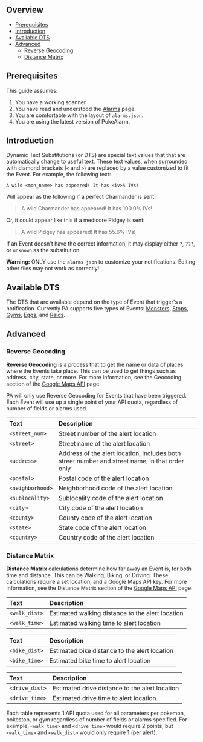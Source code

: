## Overview
* [Prerequisites](#prerequisites)
* [Introduction](#introduction)
* [Available DTS](#available-dts)
* [Advanced](#advanced)
  * [Reverse Geocoding](#reverse-geocoding)
  * [Distance Matrix](#distance-matrix)


## Prerequisites
This guide assumes:

1. You have a working scanner.
3. You have read and understood the [Alarms](alarms) page.
4. You are comfortable with the layout of `alarms.json`.
5. You are using the latest version of PokeAlarm.

## Introduction

Dynamic Text Substitutions (or DTS) are special text values that
that are automatically change to useful text. These text values, when
surrounded with diamond brackets (`<` and `>`) are replaced by a value
customized to fit the Event. For example, the following text:

`A wild <mon_name> has appeared! It has <iv>% IVs!`

Will appear as the following if a perfect Charmander is sent:

> A wild Charmander has appeared! It has 100.0% IVs!

Or, it could appear like this if a mediocre Pidgey is sent:

> A wild Pidgey has appeared! It has 55.6% IVs!

If an Event doesn't have the correct information, it may display either
`?`, `???`, or `unknown` as the substitution.

**Warning:** ONLY use the `alarms.json` to customize your notifications.
Editing other files may not work as correctly!

## Available DTS

The DTS that are available depend on the type of Event that trigger's a
notification. Currently PA supports five types of Events:
[Monsters](Monster-DTS), [Stops](Stop-DTS), [Gyms](Gym-DTS),
[Eggs](Egg-DTS), and [Raids](Raid-DTS).

## Advanced

### Reverse Geocoding

**Reverse Geocoding** is a process that to get the name or data of
places where the Events take place. This can be used to get things such
as address, city, state, or more. For more information, see the
Geocoding section of the [Google Maps API](Google-Maps-API-Key) page.

PA will only use Reverse Geocoding for Events that have been triggered.
Each Event will use up a single point of your API quota, regardless
of number of fields or alarms used.

| Text             | Description                                       |
|:---------------- |:--------------------------------------------------|
| `<street_num>`   | Street number of the alert location               |
| `<street>`       | Street name of the alert location                 |
| `<address>`      | Address of the alert location, includes both street number and street name, in that order only |
| `<postal>`       | Postal code of the alert location                 |
| `<neighborhood>` | Neighborhood code of the alert location           |
| `<sublocality>`  | Sublocality code of the alert location            |
| `<city>`         | City code of the alert location                   |
| `<county>`       | County code of the alert location                 |
| `<state>`        | State code of the alert location                  |
| `<country>`      | Country code of the alert location                |

### Distance Matrix

**Distance Matrix** calculations determine how far away an Event is, for
both time and distance. This can be Walking, Biking, or Driving. These
calculations require a set location, and a Google Maps API key. For more
information, see the Distance Matrix section of the
[Google Maps API](Google-Maps-API-Key) page.

| Text             | Description                                       |
|:---------------- |:--------------------------------------------------|
| `<walk_dist>`    | Estimated walking distance to the alert location  |
| `<walk_time>`    | Estimated walking time to alert location          |

| Text             | Description                                       |
|:---------------- |:--------------------------------------------------|
| `<bike_dist>`    | Estimated bike distance to the alert location     |
| `<bike_time>`    | Estimated bike time to alert location             |


| Text             | Description                                       |
|:---------------- |:--------------------------------------------------|
| `<drive_dist>`   | Estimated drive distance to the alert location    |
| `<drive_time>`   | Estimated drive time to alert location            |

Each table represents 1 API quota used for all parameters per pokemon,
pokestop, or gym regardless of number of fields or alarms specified. For
example, `<walk_time>` and `<drive_time>` would require 2 points, but
`<walk_time>` and `<walk_dist>` would only require 1 (per alert).
